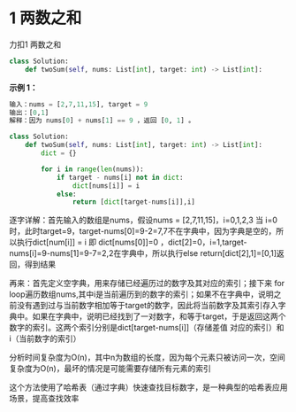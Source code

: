 # 1 两数之和

力扣1 两数之和 

```python
class Solution:
    def twoSum(self, nums: List[int], target: int) -> List[int]:

```

**示例 1：**

```python
输入：nums = [2,7,11,15], target = 9
输出：[0,1]
解释：因为 nums[0] + nums[1] == 9 ，返回 [0, 1] 。
```

```python
class Solution:
    def twoSum(self, nums: List[int], target: int) -> List[int]:
        dict = {}

        for i in range(len(nums)):
            if target - nums[i] not in dict:
                dict[nums[i]] = i
            else:
                return [dict[target-nums[i]],i]
```

逐字详解：首先输入的数组是nums，假设nums = [2,7,11,15]，i=0,1,2,3 当 i=0时，此时target=9，target-nums[0]=9-2=7,7不在字典中，因为字典是空的，所以执行dict[num[i]] = i 即 dict[nums[0]]=0 ，dict[2]=0，i=1,target-nums[i]=9-nums[1]=9-7=2,2在字典中，所以执行else return[dict[2],1]=[0,1]返回，得到结果

再来：首先定义空字典，用来存储已经遍历过的数字及其对应的索引；接下来 for loop遍历数组nums,其中i是当前遍历到的数字的索引；如果不在字典中，说明之前没有遇到过与当前数字相加等于target的数字，因此将当前数字及其索引存入字典中。如果在字典中，说明已经找到了一对数字，和等于target，于是返回这两个数字的索引。这两个索引分别是dict[target-nums[i]]（存储差值 对应的索引）和 i（当前数字的索引）

分析时间复杂度为O(n)，其中n为数组的长度，因为每个元素只被访问一次，空间复杂度为O(n)，最坏的情况是可能需要存储所有元素的索引

这个方法使用了哈希表（通过字典）快速查找目标数字，是一种典型的哈希表应用场景，提高查找效率